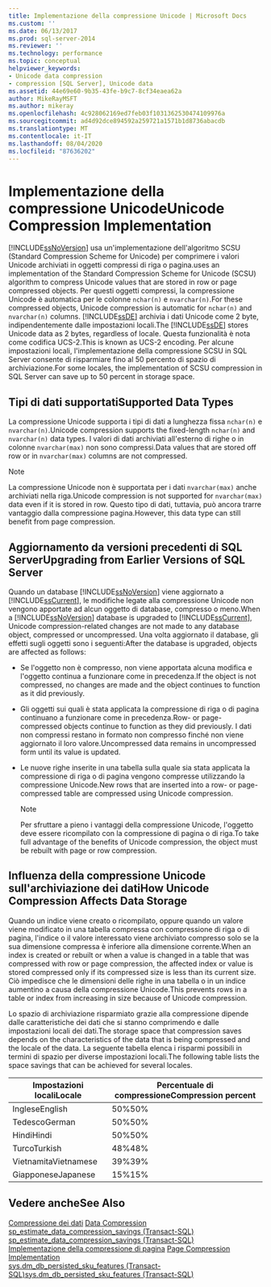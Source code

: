 ```yaml
---
title: Implementazione della compressione Unicode | Microsoft Docs
ms.custom: ''
ms.date: 06/13/2017
ms.prod: sql-server-2014
ms.reviewer: ''
ms.technology: performance
ms.topic: conceptual
helpviewer_keywords:
- Unicode data compression
- compression [SQL Server], Unicode data
ms.assetid: 44e69e60-9b35-43fe-b9c7-8cf34eaea62a
author: MikeRayMSFT
ms.author: mikeray
ms.openlocfilehash: 4c928062169ed7feb03f1031362530474109976a
ms.sourcegitcommit: ad4d92dce894592a259721a1571b1d8736abacdb
ms.translationtype: MT
ms.contentlocale: it-IT
ms.lasthandoff: 08/04/2020
ms.locfileid: "87636202"
---
```

# <a name="unicode-compression-implementation"></a><span data-ttu-id="61475-102">Implementazione della compressione Unicode</span><span class="sxs-lookup"><span data-stu-id="61475-102">Unicode Compression Implementation</span></span>
  [!INCLUDE[ssNoVersion](../../includes/ssnoversion-md.md)] <span data-ttu-id="61475-103">usa un'implementazione dell'algoritmo SCSU (Standard Compression Scheme for Unicode) per comprimere i valori Unicode archiviati in oggetti compressi di riga o pagina.</span><span class="sxs-lookup"><span data-stu-id="61475-103">uses an implementation of the Standard Compression Scheme for Unicode (SCSU) algorithm to compress Unicode values that are stored in row or page compressed objects.</span></span> <span data-ttu-id="61475-104">Per questi oggetti compressi, la compressione Unicode è automatica per le colonne `nchar(n)` e `nvarchar(n)`.</span><span class="sxs-lookup"><span data-stu-id="61475-104">For these compressed objects, Unicode compression is automatic for `nchar(n)` and `nvarchar(n)` columns.</span></span> <span data-ttu-id="61475-105">[!INCLUDE[ssDE](../../includes/ssde-md.md)] archivia i dati Unicode come 2 byte, indipendentemente dalle impostazioni locali.</span><span class="sxs-lookup"><span data-stu-id="61475-105">The [!INCLUDE[ssDE](../../includes/ssde-md.md)] stores Unicode data as 2 bytes, regardless of locale.</span></span> <span data-ttu-id="61475-106">Questa funzionalità è nota come codifica UCS-2.</span><span class="sxs-lookup"><span data-stu-id="61475-106">This is known as UCS-2 encoding.</span></span> <span data-ttu-id="61475-107">Per alcune impostazioni locali, l'implementazione della compressione SCSU in SQL Server consente di risparmiare fino al 50 percento di spazio di archiviazione.</span><span class="sxs-lookup"><span data-stu-id="61475-107">For some locales, the implementation of SCSU compression in SQL Server can save up to 50 percent in storage space.</span></span>  
  
## <a name="supported-data-types"></a><span data-ttu-id="61475-108">Tipi di dati supportati</span><span class="sxs-lookup"><span data-stu-id="61475-108">Supported Data Types</span></span>  
 <span data-ttu-id="61475-109">La compressione Unicode supporta i tipi di dati a lunghezza fissa `nchar(n)` e `nvarchar(n)`.</span><span class="sxs-lookup"><span data-stu-id="61475-109">Unicode compression supports the fixed-length `nchar(n)` and `nvarchar(n)` data types.</span></span> <span data-ttu-id="61475-110">I valori di dati archiviati all'esterno di righe o in colonne `nvarchar(max)` non sono compressi.</span><span class="sxs-lookup"><span data-stu-id="61475-110">Data values that are stored off row or in `nvarchar(max)` columns are not compressed.</span></span>  
  
> [!NOTE]  
>  <span data-ttu-id="61475-111">La compressione Unicode non è supportata per i dati `nvarchar(max)` anche archiviati nella riga.</span><span class="sxs-lookup"><span data-stu-id="61475-111">Unicode compression is not supported for `nvarchar(max)` data even if it is stored in row.</span></span> <span data-ttu-id="61475-112">Questo tipo di dati, tuttavia, può ancora trarre vantaggio dalla compressione pagina.</span><span class="sxs-lookup"><span data-stu-id="61475-112">However, this data type can still benefit from page compression.</span></span>  
  
## <a name="upgrading-from-earlier-versions-of-sql-server"></a><span data-ttu-id="61475-113">Aggiornamento da versioni precedenti di SQL Server</span><span class="sxs-lookup"><span data-stu-id="61475-113">Upgrading from Earlier Versions of SQL Server</span></span>  
 <span data-ttu-id="61475-114">Quando un database [!INCLUDE[ssNoVersion](../../includes/ssnoversion-md.md)] viene aggiornato a [!INCLUDE[ssCurrent](../../includes/sscurrent-md.md)], le modifiche legate alla compressione Unicode non vengono apportate ad alcun oggetto di database, compresso o meno.</span><span class="sxs-lookup"><span data-stu-id="61475-114">When a [!INCLUDE[ssNoVersion](../../includes/ssnoversion-md.md)] database is upgraded to [!INCLUDE[ssCurrent](../../includes/sscurrent-md.md)], Unicode compression-related changes are not made to any database object, compressed or uncompressed.</span></span> <span data-ttu-id="61475-115">Una volta aggiornato il database, gli effetti sugli oggetti sono i seguenti:</span><span class="sxs-lookup"><span data-stu-id="61475-115">After the database is upgraded, objects are affected as follows:</span></span>  
  
-   <span data-ttu-id="61475-116">Se l'oggetto non è compresso, non viene apportata alcuna modifica e l'oggetto continua a funzionare come in precedenza.</span><span class="sxs-lookup"><span data-stu-id="61475-116">If the object is not compressed, no changes are made and the object continues to function as it did previously.</span></span>  
  
-   <span data-ttu-id="61475-117">Gli oggetti sui quali è stata applicata la compressione di riga o di pagina continuano a funzionare come in precedenza.</span><span class="sxs-lookup"><span data-stu-id="61475-117">Row- or page-compressed objects continue to function as they did previously.</span></span> <span data-ttu-id="61475-118">I dati non compressi restano in formato non compresso finché non viene aggiornato il loro valore.</span><span class="sxs-lookup"><span data-stu-id="61475-118">Uncompressed data remains in uncompressed form until its value is updated.</span></span>  
  
-   <span data-ttu-id="61475-119">Le nuove righe inserite in una tabella sulla quale sia stata applicata la compressione di riga o di pagina vengono compresse utilizzando la compressione Unicode.</span><span class="sxs-lookup"><span data-stu-id="61475-119">New rows that are inserted into a row- or page-compressed table are compressed using Unicode compression.</span></span>  
  
    > [!NOTE]  
    >  <span data-ttu-id="61475-120">Per sfruttare a pieno i vantaggi della compressione Unicode, l'oggetto deve essere ricompilato con la compressione di pagina o di riga.</span><span class="sxs-lookup"><span data-stu-id="61475-120">To take full advantage of the benefits of Unicode compression, the object must be rebuilt with page or row compression.</span></span>  
  
## <a name="how-unicode-compression-affects-data-storage"></a><span data-ttu-id="61475-121">Influenza della compressione Unicode sull'archiviazione dei dati</span><span class="sxs-lookup"><span data-stu-id="61475-121">How Unicode Compression Affects Data Storage</span></span>  
 <span data-ttu-id="61475-122">Quando un indice viene creato o ricompilato, oppure quando un valore viene modificato in una tabella compressa con compressione di riga o di pagina, l'indice o il valore interessato viene archiviato compresso solo se la sua dimensione compressa è inferiore alla dimensione corrente.</span><span class="sxs-lookup"><span data-stu-id="61475-122">When an index is created or rebuilt or when a value is changed in a table that was compressed with row or page compression, the affected index or value is stored compressed only if its compressed size is less than its current size.</span></span> <span data-ttu-id="61475-123">Ciò impedisce che le dimensioni delle righe in una tabella o in un indice aumentino a causa della compressione Unicode.</span><span class="sxs-lookup"><span data-stu-id="61475-123">This prevents rows in a table or index from increasing in size because of Unicode compression.</span></span>  
  
 <span data-ttu-id="61475-124">Lo spazio di archiviazione risparmiato grazie alla compressione dipende dalle caratteristiche dei dati che si stanno comprimendo e dalle impostazioni locali dei dati.</span><span class="sxs-lookup"><span data-stu-id="61475-124">The storage space that compression saves depends on the characteristics of the data that is being compressed and the locale of the data.</span></span> <span data-ttu-id="61475-125">La seguente tabella elenca i risparmi possibili in termini di spazio per diverse impostazioni locali.</span><span class="sxs-lookup"><span data-stu-id="61475-125">The following table lists the space savings that can be achieved for several locales.</span></span>  
  
|<span data-ttu-id="61475-126">Impostazioni locali</span><span class="sxs-lookup"><span data-stu-id="61475-126">Locale</span></span>|<span data-ttu-id="61475-127">Percentuale di compressione</span><span class="sxs-lookup"><span data-stu-id="61475-127">Compression percent</span></span>|  
|------------|-------------------------|  
|<span data-ttu-id="61475-128">Inglese</span><span class="sxs-lookup"><span data-stu-id="61475-128">English</span></span>|<span data-ttu-id="61475-129">50%</span><span class="sxs-lookup"><span data-stu-id="61475-129">50%</span></span>|  
|<span data-ttu-id="61475-130">Tedesco</span><span class="sxs-lookup"><span data-stu-id="61475-130">German</span></span>|<span data-ttu-id="61475-131">50%</span><span class="sxs-lookup"><span data-stu-id="61475-131">50%</span></span>|  
|<span data-ttu-id="61475-132">Hindi</span><span class="sxs-lookup"><span data-stu-id="61475-132">Hindi</span></span>|<span data-ttu-id="61475-133">50%</span><span class="sxs-lookup"><span data-stu-id="61475-133">50%</span></span>|  
|<span data-ttu-id="61475-134">Turco</span><span class="sxs-lookup"><span data-stu-id="61475-134">Turkish</span></span>|<span data-ttu-id="61475-135">48%</span><span class="sxs-lookup"><span data-stu-id="61475-135">48%</span></span>|  
|<span data-ttu-id="61475-136">Vietnamita</span><span class="sxs-lookup"><span data-stu-id="61475-136">Vietnamese</span></span>|<span data-ttu-id="61475-137">39%</span><span class="sxs-lookup"><span data-stu-id="61475-137">39%</span></span>|  
|<span data-ttu-id="61475-138">Giapponese</span><span class="sxs-lookup"><span data-stu-id="61475-138">Japanese</span></span>|<span data-ttu-id="61475-139">15%</span><span class="sxs-lookup"><span data-stu-id="61475-139">15%</span></span>|  
  
## <a name="see-also"></a><span data-ttu-id="61475-140">Vedere anche</span><span class="sxs-lookup"><span data-stu-id="61475-140">See Also</span></span>  
 <span data-ttu-id="61475-141">[Compressione dei dati](data-compression.md) </span><span class="sxs-lookup"><span data-stu-id="61475-141">[Data Compression](data-compression.md) </span></span>  
 <span data-ttu-id="61475-142">[sp_estimate_data_compression_savings &#40;Transact-SQL&#41;](/sql/relational-databases/system-stored-procedures/sp-estimate-data-compression-savings-transact-sql) </span><span class="sxs-lookup"><span data-stu-id="61475-142">[sp_estimate_data_compression_savings &#40;Transact-SQL&#41;](/sql/relational-databases/system-stored-procedures/sp-estimate-data-compression-savings-transact-sql) </span></span>  
 <span data-ttu-id="61475-143">[Implementazione della compressione di pagina](page-compression-implementation.md) </span><span class="sxs-lookup"><span data-stu-id="61475-143">[Page Compression Implementation](page-compression-implementation.md) </span></span>  
 [<span data-ttu-id="61475-144">sys.dm_db_persisted_sku_features &#40;Transact-SQL&#41;</span><span class="sxs-lookup"><span data-stu-id="61475-144">sys.dm_db_persisted_sku_features &#40;Transact-SQL&#41;</span></span>](/sql/relational-databases/system-dynamic-management-views/sys-dm-db-persisted-sku-features-transact-sql)  
  
  
